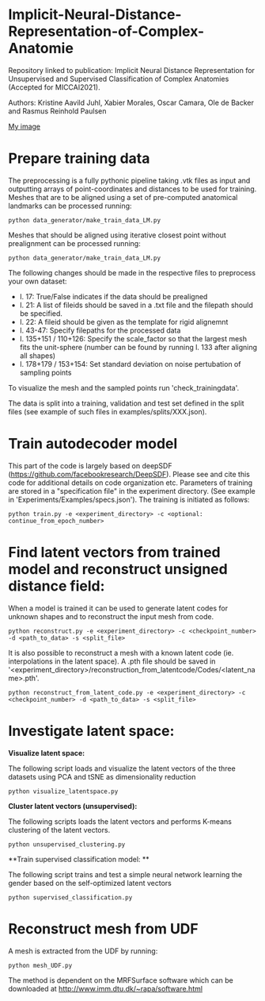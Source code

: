 # Implicit-Neural-Distance-Representation-of-Complex-Anatomie
Repository linked to publication: Implicit Neural Distance Representation for Unsupervised and Supervised Classification of Complex Anatomies (Accepted for MICCAI2021).

Authors: Kristine Aavild Juhl, Xabier Morales, Oscar Camara, Ole de Backer and Rasmus Reinhold Paulsen

[My image](kristineaajuhl.github.com/Implicit-Neural-Distance-Representation-of-Complex-Anatomie/img/reconstruction.jpg)

# Prepare training data
The preprocessing is a fully pythonic pipeline taking .vtk files as input and outputting arrays of point-coordinates and distances to be used for training. 
Meshes that are to be aligned using a set of pre-computed anatomical landmarks can be processed running:
```
python data_generator/make_train_data_LM.py
```
Meshes that should be aligned using iterative closest point without prealignment can be processed running:
```
python data_generator/make_train_data_LM.py
```

The following changes should be made in the respective files to preprocess your own dataset:
- l. 17: True/False indicates if the data should be prealigned
- l. 21: A list of fileids should be saved in a .txt file and the filepath should be specified.
- l. 22: A fileid should be given as the template for rigid alignemnt 
- l. 43-47: Specify filepaths for the processed data
- l. 135+151 / 110+126: Specify the scale_factor so that the largest mesh fits the unit-sphere (number can be found by running l. 133 after aligning all shapes)
- l. 178+179 / 153+154: Set standard deviation on noise pertubation of sampling points

To visualize the mesh and the sampled points run 'check_trainingdata'. 

The data is split into a training, validation and test set defined in the split files (see example of such files in examples/splits/XXX.json). 

# Train autodecoder model
This part of the code is largely based on deepSDF (https://github.com/facebookresearch/DeepSDF). Please see and cite this code for additional details on code organization etc.
Parameters of training are stored in a "specification file" in the experiment directory. (See example in 'Experiments/Examples/specs.json'). 
The training is initiated as follows: 
```
python train.py -e <experiment_directory> -c <optional: continue_from_epoch_number>
```

# Find latent vectors from trained model and reconstruct unsigned distance field: 
When a model is trained it can be used to generate latent codes for unknown shapes and to reconstruct the input mesh from code. 
```
python reconstruct.py -e <experiment_directory> -c <checkpoint_number> -d <path_to_data> -s <split_file>
```
It is also possible to reconstruct a mesh with a known latent code (ie. interpolations in the latent space). 
A .pth file should be saved in '<experiment_directory>/reconstruction_from_latentcode/Codes/<latent_name>.pth'. 
```
python reconstruct_from_latent_code.py -e <experiment_directory> -c <checkpoint_number> -d <path_to_data> -s <split_file>
```

# Investigate latent space:

**Visualize latent space:**

The following script loads and visualize the latent vectors of the three datasets using PCA and tSNE as dimensionality reduction
```
python visualize_latentspace.py
```

**Cluster latent vectors (unsupervised):**

The following scripts loads the latent vectors and performs K-means clustering of the latent vectors. 
```
python unsupervised_clustering.py
```

**Train supervised classification model: **

The following script trains and test a simple neural network learning the gender based on the self-optimized latent vectors
```
python supervised_classification.py
```

# Reconstruct mesh from UDF
A mesh is extracted from the UDF by running:
```
python mesh_UDF.py
```
The method is dependent on the MRFSurface software which can be downloaded at http://www.imm.dtu.dk/~rapa/software.html
